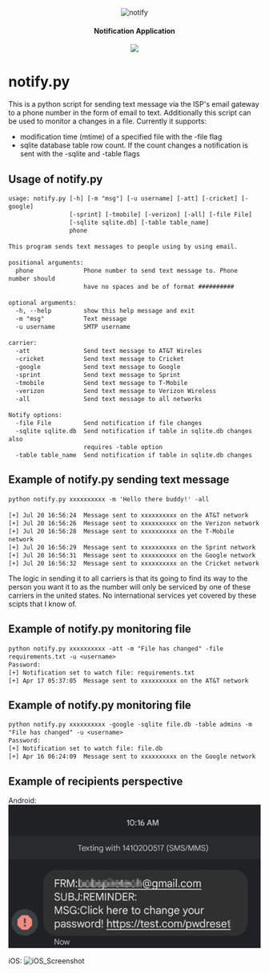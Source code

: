 <p align="center">
<img width="459" alt="notify" src="https://user-images.githubusercontent.com/1679089/80288703-8b8f8a80-86ee-11ea-92b0-5b2c6263c463.png">

</p>

<h4 align="center">Notification Application</h4>
<p align="center">
  <a href="https://twitter.com/sho_luv">
  <img src="https://img.shields.io/badge/Twitter-%40sho_luv-blue.svg">
  </a>
</p>


# notify.py

This is a python script for sending text message via the ISP's email gateway to a phone number in the form of email to text.
Additionally this script can be used to monitor a changes in a file. Currently it supports:

- modification time (mtime) of a specified file with the -file flag
- sqlite database table row count. If the count changes a notification is sent with the -sqlite and -table flags


## Usage of notify.py
```
usage: notify.py [-h] [-m "msg"] [-u username] [-att] [-cricket] [-google]
                 [-sprint] [-tmobile] [-verizon] [-all] [-file File]
                 [-sqlite sqlite.db] [-table table_name]
                 phone

This program sends text messages to people using by using email.

positional arguments:
  phone              Phone number to send text message to. Phone number should
                     have no spaces and be of format ##########

optional arguments:
  -h, --help         show this help message and exit
  -m "msg"           Text message
  -u username        SMTP username

carrier:
  -att               Send text message to AT&T Wireles
  -cricket           Send text message to Cricket
  -google            Send text message to Google
  -sprint            Send text message to Sprint
  -tmobile           Send text message to T-Mobile
  -verizon           Send text message to Verizon Wireless
  -all               Send text message to all networks

Notify options:
  -file File         Send notification if file changes
  -sqlite sqlite.db  Send notification if table in sqlite.db changes also
                     requires -table option
  -table table_name  Send notification if table in sqlite.db changes

```
## Example of notify.py sending text message
```
python notify.py xxxxxxxxxx -m 'Hello there buddy!' -all

[+] Jul 20 16:56:24  Message sent to xxxxxxxxxx on the AT&T network
[+] Jul 20 16:56:26  Message sent to xxxxxxxxxx on the Verizon network
[+] Jul 20 16:56:28  Message sent to xxxxxxxxxx on the T-Mobile network
[+] Jul 20 16:56:29  Message sent to xxxxxxxxxx on the Sprint network
[+] Jul 20 16:56:31  Message sent to xxxxxxxxxx on the Google network
[+] Jul 20 16:56:32  Message sent to xxxxxxxxxx on the Cricket network
```
The logic in sending it to all carriers is that its going to find its way to the person you want it to as the number will only be serviced by one of these carriers in the united states. No international services yet covered by these scipts that I know of.

## Example of notify.py monitoring file
```
python notify.py xxxxxxxxxx -att -m "File has changed" -file requirements.txt -u <username>
Password:
[+] Notification set to watch file: requirements.txt
[+] Apr 17 05:37:05  Message sent to xxxxxxxxxx on the AT&T network

```
## Example of notify.py monitoring file
```
python notify.py xxxxxxxxxx -google -sqlite file.db -table admins -m "File has changed" -u <username>
Password:
[+] Notification set to watch file: file.db
[+] Apr 16 06:24:09  Message sent to xxxxxxxxxx on the Google network

```
## Example of recipients perspective
Android:
![Android_Screenshot](https://github.com/insomniac94/notify/blob/master/NotifyPhishSMS.png)

iOS:
![iOS_Screenshot](https://github.com/ultrakicks/notify/blob/master/NotifyPhishSMS-iOS.png)
